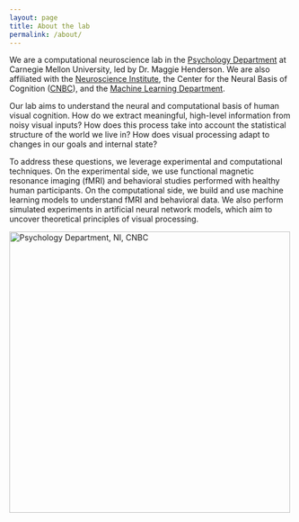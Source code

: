 ```yaml
---
layout: page
title: About the lab
permalink: /about/
---
```


We are a computational neuroscience lab in the [Psychology Department](https://www.cmu.edu/dietrich/psychology/) at Carnegie Mellon University, led by Dr. Maggie Henderson. We are also affiliated with the [Neuroscience Institute](https://www.cmu.edu/ni/), the Center for the Neural Basis of Cognition ([CNBC](https://www.cnbc.cmu.edu/)), and the [Machine Learning Department](https://www.ml.cmu.edu/).

Our lab aims to understand the neural and computational basis of human visual cognition. How do we extract meaningful, high-level information from noisy visual inputs? How does this process take into account the statistical structure of the world we live in? 
How does visual processing adapt to changes in our goals and internal state? 

To address these questions, we leverage experimental and computational techniques. On the experimental side, we use functional magnetic resonance imaging (fMRI) and behavioral studies performed with healthy human participants. On the computational side, we build and use machine learning models to understand fMRI and behavioral data. We also perform simulated experiments in artificial neural network models, which aim to uncover theoretical principles of visual processing.


<img src="images/logos_combined.jpg" alt="Psychology Department, NI, CNBC" width="500"/>
